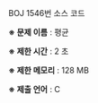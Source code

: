 BOJ 1546번 소스 코드

<b>※ 문제 이름</b> : 평균

<b>※ 제한 시간</b> : 2 초

<b>※ 제한 메모리</b> : 128 MB

<b>※ 제출 언어</b> : C